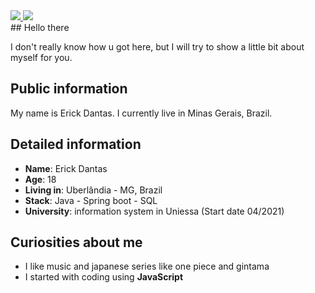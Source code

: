 
<div>
 <a target='_blank' href="https://www.instagram.com/jxxerick/">
   <img src="https://img.shields.io/badge/Instagram-E4405F?style=for-the-badge&logo=instagram&logoColor=white">
   </a>
  <a target='_blank' href="https://www.linkedin.com/in/erick-dantas-6a5b76221/">
   <img src="https://img.shields.io/badge/LinkedIn-0077B5?style=for-the-badge&logo=linkedin&logoColor=white">
   </a>  
</div>
## Hello there

I don't really know how u got here, but I will try to show a little bit about myself for you.

## Public information

My name is Erick Dantas. I currently live in Minas Gerais, Brazil. 


## Detailed information

* **Name**: Erick Dantas
* **Age**: 18
* **Living in**: Uberlândia - MG, Brazil
* **Stack**: Java - Spring boot - SQL  
* **University**: information system in Uniessa (Start date 04/2021)

## Curiosities about me

* I like music and japanese series like one piece and gintama
* I started with coding using **JavaScript**
